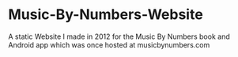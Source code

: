 # Music-By-Numbers-Website
A static Website I made in 2012 for the Music By Numbers book and Android app which was once hosted at musicbynumbers.com
